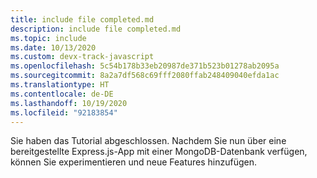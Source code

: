 ```yaml
---
title: include file completed.md
description: include file completed.md
ms.topic: include
ms.date: 10/13/2020
ms.custom: devx-track-javascript
ms.openlocfilehash: 5c54b178b33eb20987de371b523b01278ab2095a
ms.sourcegitcommit: 8a2a7df568c69fff2080ffab248409040efda1ac
ms.translationtype: HT
ms.contentlocale: de-DE
ms.lasthandoff: 10/19/2020
ms.locfileid: "92183854"
---
```

Sie haben das Tutorial abgeschlossen. Nachdem Sie nun über eine bereitgestellte Express.js-App mit einer MongoDB-Datenbank verfügen, können Sie experimentieren und neue Features hinzufügen. 